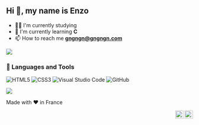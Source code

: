 <h2>Hi 👋, my name is Enzo</h2>

- 👨‍💻 I'm currently studying 
- 🌱 I'm currently learning **C**
- 📫 How to reach me **<gngngn@gngngn.com>**

<img src="https://user-images.githubusercontent.com/73097560/115834477-dbab4500-a447-11eb-908a-139a6edaec5c.gif">

<h3>🚀 Languages and Tools </h3>

<p>

<img alt="HTML5" src="https://img.shields.io/badge/html5-%23E34F26.svg?style=for-the-badge&logo=html5&logoColor=white"/>
<img alt="CSS3" src="https://img.shields.io/badge/css3-%231572B6.svg?style=for-the-badge&logo=css3&logoColor=white"/>
<img alt="Visual Studio Code" src="https://img.shields.io/badge/VisualStudioCode-0078d7.svg?style=for-the-badge&logo=visual-studio-code&logoColor=white"/>
<img alt="GitHub" src="https://img.shields.io/badge/github-%23121011.svg?style=for-the-badge&logo=github&logoColor=white"/>

</p>






<img src="https://user-images.githubusercontent.com/73097560/115834477-dbab4500-a447-11eb-908a-139a6edaec5c.gif"><br>

<p align="left">Made with ❤️ in France</p>

<a href="https://www.linkedin.com/in/enzo-boucetta-hervieux-827313316/" target="_blank"><img alt="LinkedIn" align="right" width="22" src="https://cdn.simpleicons.org/linkedin/white" /></a>
<a href="https://x.com/" target="_blank"><img alt="X/Twitter" align="right" width="22" src="https://cdn.simpleicons.org/x/white" /></a>
